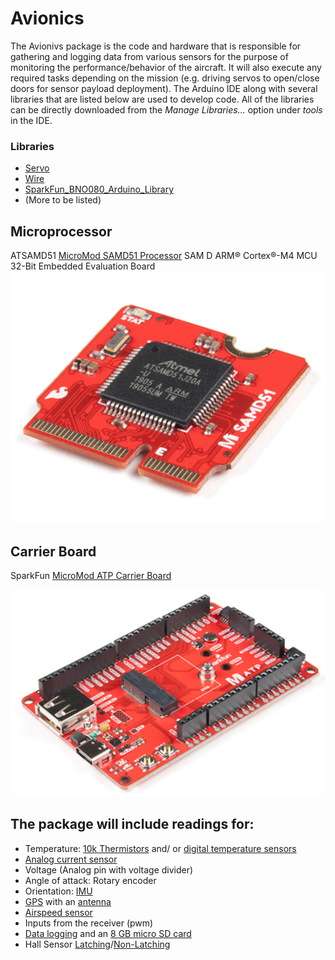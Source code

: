 # Avionics
  The Avionivs package is the code and hardware that is responsible for gathering and logging data from various sensors for the purpose of monitoring the performance/behavior of the aircraft. It will also execute any required tasks depending on the mission (e.g. driving servos to open/close doors for sensor payload deployment). The Arduino IDE along with several libraries that are listed below are used to develop code. All of the libraries can be directly downloaded from the *Manage Libraries...* option under *tools* in the IDE.

### Libraries
- [Servo](https://www.arduino.cc/reference/en/libraries/servo/)
- [Wire](https://www.arduino.cc/en/reference/wire)
- [SparkFun_BNO080_Arduino_Library](https://github.com/sparkfun/SparkFun_BNO080_Arduino_Library)
- (More to be listed)


## Microprocessor
ATSAMD51 [MicroMod SAMD51 Processor](https://www.sparkfun.com/products/16791) SAM D ARM® Cortex®-M4 MCU 32-Bit Embedded Evaluation Board
[![SparkFun MicroMod SAMD51 Processor (DEV-16791)](https://github.com/UF-Design-Build-Fly/Avionics/blob/main/Figures/SAMD51_MicroMod.PNG)](https://www.sparkfun.com/products/16791)

## Carrier Board
SparkFun [MicroMod ATP Carrier Board](https://www.sparkfun.com/products/16885)

[![SparkFun MicroMod ATP Carrier Board (DEV-16885)](https://github.com/UF-Design-Build-Fly/Avionics/blob/main/Figures/Carrier_Board.PNG)](https://www.sparkfun.com/products/16885)

## The package will include readings for:
- Temperature: [10k Thermistors](https://www.digikey.com/en/products/detail/MF52A2103J3470/317-1258-ND/1191033?itemSeq=352912458) and/ or [digital temperature sensors](https://www.adafruit.com/product/1782?gclid=Cj0KCQiAx9mABhD0ARIsAEfpavTrRpLu3mh6pQtUoUhwfdHJb2bvFCE8ZoAFT9-lS7LuWngm052WwCQaAsf0EALw_wcB)
- [Analog current sensor](https://www.sparkfun.com/products/16408)
- Voltage (Analog pin with voltage divider)
- Angle of attack: Rotary encoder
- Orientation: [IMU](https://www.sparkfun.com/products/14686)
- [GPS](https://www.sparkfun.com/products/17285) with an [antenna](https://www.sparkfun.com/products/177)
- [Airspeed sensor](https://www.racedayquads.com/products/matek-analog-airspeed-sensor-aspd-4525?currency=USD&gclid=Cj0KCQiAyp7yBRCwARIsABfQsnS2yW_IQ5EsHOuLm1RxqYPqBrf-bKbCy7pdZkK-Nq9PGUy9E7IiIWsaAsmwEALw_wcB&variant=30112599146609)
- Inputs from the receiver (pwm)
- [Data logging](https://www.digikey.com/en/products/detail/BOB-00544/1568-1345-ND/5824094?itemSeq=352913504) and an [8 GB micro SD card]()
- Hall Sensor [Latching](https://www.sparkfun.com/products/9312)/[Non-Latching](https://www.sparkfun.com/products/14709)
